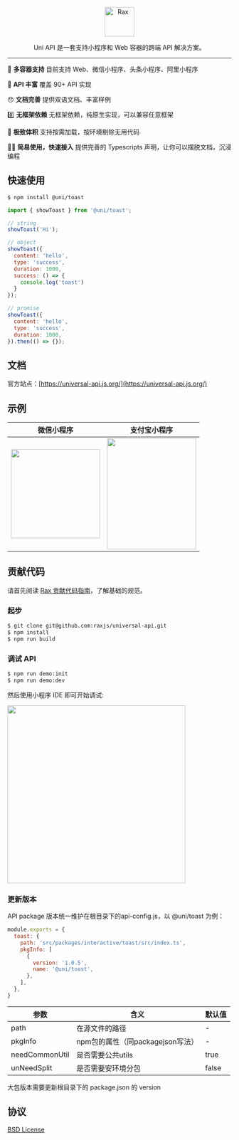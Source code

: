 <p align="center">
  <a href="https://universal-api.js.org/">
    <img alt="Rax" src="https://img.alicdn.com/imgextra/i3/O1CN01lt5FH71VubB3j3Okd_!!6000000002713-2-tps-412-412.png" width="66">
  </a>
</p>

<p align="center">
Uni API 是一套支持小程序和 Web 容器的跨端 API 解决方案。
</p>

---

🎉 **多容器支持** 目前支持 Web、微信小程序、头条小程序、阿里小程序

🐂 **API 丰富** 覆盖 90+ API 实现

😯 **文档完善** 提供双语文档、丰富样例

0️⃣ **无框架依赖** 无框架依赖，纯原生实现，可以兼容任意框架

🚀 **极致体积** 支持按需加载，按环境剔除无用代码

👍🏻 **简易使用，快速接入** 提供完善的 Typescripts 声明，让你可以摆脱文档，沉浸编程

## 快速使用

```bash
$ npm install @uni/toast
```

```js
import { showToast } from '@uni/toast';

// string
showToast('Hi');

// object
showToast({
  content: 'hello',
  type: 'success',
  duration: 1000,
  success: () => {
    console.log('toast')
  }
});

// promise
showToast({
  content: 'hello',
  type: 'success',
  duration: 1000,
}).then(() => {});
```

## 文档
官方站点：[https://universal-api.js.org/](https://universal-api.js.org/)

## 示例

|微信小程序|支付宝小程序|
|--------|----------|
|<img src="https://img.alicdn.com/imgextra/i1/O1CN01upA1bP1CxpGb8qLPp_!!6000000000148-0-tps-662-662.jpg" width="200" height="200" />|<img src="https://gw.alicdn.com/imgextra/i3/O1CN01Ca6t2Q2AEpIXh4r0u_!!6000000008172-0-tps-1540-1906.jpg" width="200" height="250" />|

## 贡献代码
请首先阅读 [Rax 贡献代码指南](https://github.com/alibaba/rax/wiki/CONTRIBUTING)，了解基础的规范。

### 起步

```bash
$ git clone git@github.com:raxjs/universal-api.git
$ npm install
$ npm run build
```

### 调试 API

```bash
$ npm run demo:init
$ npm run demo:dev
```

然后使用小程序 IDE 即可开始调试:

<img height="400" src="https://gw.alicdn.com/imgextra/i3/O1CN01qDANFg1QRDiWoHzHr_!!6000000001972-0-tps-2048-1418.jpg">

### 更新版本
API package 版本统一维护在根目录下的api-config.js，以 @uni/toast 为例：

```js
module.exports = {
  toast: {
    path: 'src/packages/interactive/toast/src/index.ts',
    pkgInfo: [
      {
        version: '1.0.5',
        name: '@uni/toast',
      },
    ],
  },
}
```

| 参数 | 含义 |	默认值 |
|----|----|----|
|path|	在源文件的路径|	-|
|pkgInfo|	npm包的属性（同packagejson写法）|	-|
|needCommonUtil|	是否需要公共utils|	true|
|unNeedSplit|	是否需要安环境分包|	false|


大包版本需要更新根目录下的 package.json 的 version
## 协议

[BSD License](https://github.com/raxjs/miniapp/blob/master/LICENSE)